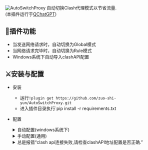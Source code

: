 ![AutoSwitchProxy](https://socialify.git.ci/zuo-shi-yun/AutoSwitchProxy/image?description=1&descriptionEditable=%E8%87%AA%E5%8A%A8%E5%88%87%E6%8D%A2Clash%E4%BB%A3%E7%90%86%E6%A8%A1%E5%BC%8F%E4%BB%A5%E8%8A%82%E7%9C%81%E6%B5%81%E9%87%8F&logo=https%3A%2F%2Fi.postimg.cc%2FW4Q58VCn%2F1.png&name=1&theme=Light)
自动切换Clash代理模式以节省流量.<br/>
(本插件运行于[QChatGPT](https://github.com/RockChinQ/QChatGPT))<br/>

## :muscle:插件功能

- 当发送网络请求时，自动切换为Global模式
- 当网络请求完毕时，自动切换为Rule模式
- Windows系统下自动导入clashAPI配置

## :crossed_swords:安装与配置

- 安装
    - 运行`!plugin get https://github.com/zuo-shi-yun/AutoSwitchProxy.git`
    - 进入插件目录执行`pip install -r requirements.txt
- 配置
  <details>
    <summary>自动配置(windows系统下)</summary>

    - 运行插件即可自动导入配置。
    - 若多次报错且修改无效，请使用手动配置
  </details>

  <details>
    <summary>手动配置(通用)</summary>

    1. 获得API配置

        - windows系统：打开clash for windows，general栏下找到Home Directory，点击open Folder，进入`config`
          目录，打开`clash.yaml`，记录`external-controller`和`secret`配置项。
        - linux系统：记录启动时显示的clash dashboard地址以及secret配置项
    2. 修改插件配置

        - 打开`plugin\AutoSwitchProxy\utils\clash.py`文件。
        - 根据记录的配置项对应修改10行的`external_controller`、12行的`secret`变量。
        - 保存、重启系统。
  </details>

  <details>
  <summary>总是报错“clash api连接失败,请检查clashAPI地址配置是否正确.”</summary>

    - 检查config.yaml文件中是否有`external-controller`和`secret`配置项，若没有请手动添加这两项配置。
    - windows检查Clash主目录下`profiles`文件夹内的配置文件(一堆数字.yml)中的`external-controller`和`secret`配置项，尝试使用该配置项。
    - linux下检查导入机场的配置文件中的`external-controller`和`secret`配置项，尝试使用该配置项。
    - 若还是不对，请搜索“clash如何使用Restful API”,参照结果配置`external-controller`和`secret`
      配置项。([官方文档](https://clash.gitbook.io/doc/restful-api))
  </details>    